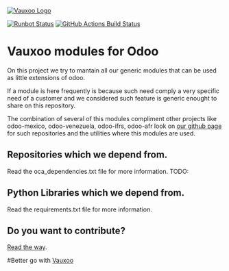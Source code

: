 [![Vauxoo Logo](https://www.vauxoo.com/logo.png)](https://www.vauxoo.com)

[![Runbot Status](https://runbot.vauxoo.com/runbot/badge/230/15.0.svg)](https://runbot.vauxoo.com/runbot/repo/git-github-com-vauxoo-addons-vauxoo-git-230)
[![GitHub Actions Build Status](https://github.com/Vauxoo/addons-vauxoo/actions/workflows/test.yml/badge.svg)](https://github.com/Vauxoo/addons-vauxoo/actions)

Vauxoo modules for Odoo
=======================

On this project we try to mantain all our generic modules that can be used as
little extensions of odoo.

If a module is here frequently is because such need comply a very specific need
of a customer and we considered such feature is generic enought to share on
this repository.

The combination of several of this modules compliment other projects like
odoo-mexico, odoo-venezuela, odoo-ifrs, odoo-afr look on [our github
page](https://github.com/Vauxoo) for such repositories and the utilities where
this modules are used.

Repositories which we depend from.
----------------------------------

Read the oca_dependencies.txt file for more information. TODO:

Python Libraries which we depend from.
--------------------------------------

Read the requirements.txt file for more information.

Do you want to contribute?
--------------------------

[Read the way](https://github.com/Vauxoo/addons-vauxoo/blob/9.0/CONTRIBUTING.md).

#Better go with [Vauxoo](http://vauxoo.com)
